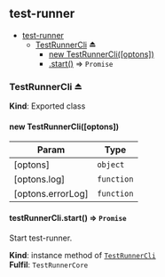 <a name="module_test-runner"></a>

## test-runner

* [test-runner](#module_test-runner)
    * [TestRunnerCli](#exp_module_test-runner--TestRunnerCli) ⏏
        * [new TestRunnerCli([optons])](#new_module_test-runner--TestRunnerCli_new)
        * [.start()](#module_test-runner--TestRunnerCli+start) ⇒ <code>Promise</code>

<a name="exp_module_test-runner--TestRunnerCli"></a>

### TestRunnerCli ⏏
**Kind**: Exported class  
<a name="new_module_test-runner--TestRunnerCli_new"></a>

#### new TestRunnerCli([optons])

| Param | Type |
| --- | --- |
| [optons] | <code>object</code> | 
| [optons.log] | <code>function</code> | 
| [optons.errorLog] | <code>function</code> | 

<a name="module_test-runner--TestRunnerCli+start"></a>

#### testRunnerCli.start() ⇒ <code>Promise</code>
Start test-runner.

**Kind**: instance method of [<code>TestRunnerCli</code>](#exp_module_test-runner--TestRunnerCli)  
**Fulfil**: <code>TestRunnerCore</code>  
